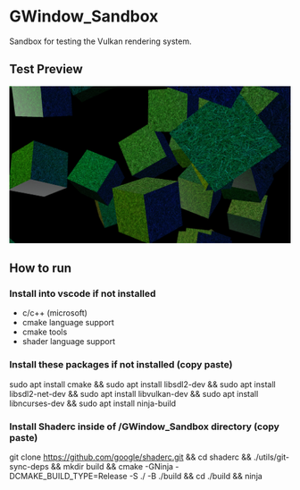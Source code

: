 # GWindow_Sandbox
Sandbox for testing the Vulkan rendering system.

## Test Preview
![Image](./screenshot-01.png)

## How to run
### Install into vscode if not installed
* c/c++ (microsoft)
* cmake language support
* cmake tools
* shader language support

### Install these packages if not installed (copy paste)
sudo apt install cmake &&
sudo apt install libsdl2-dev && 
sudo apt install libsdl2-net-dev &&
sudo apt install libvulkan-dev &&
sudo apt install libncurses-dev &&
sudo apt install ninja-build

### Install Shaderc inside of /GWindow_Sandbox directory (copy paste)
git clone https://github.com/google/shaderc.git  &&
cd shaderc &&
./utils/git-sync-deps &&
mkdir build &&
cmake -GNinja -DCMAKE_BUILD_TYPE=Release -S ./ -B ./build &&
cd ./build &&
ninja



